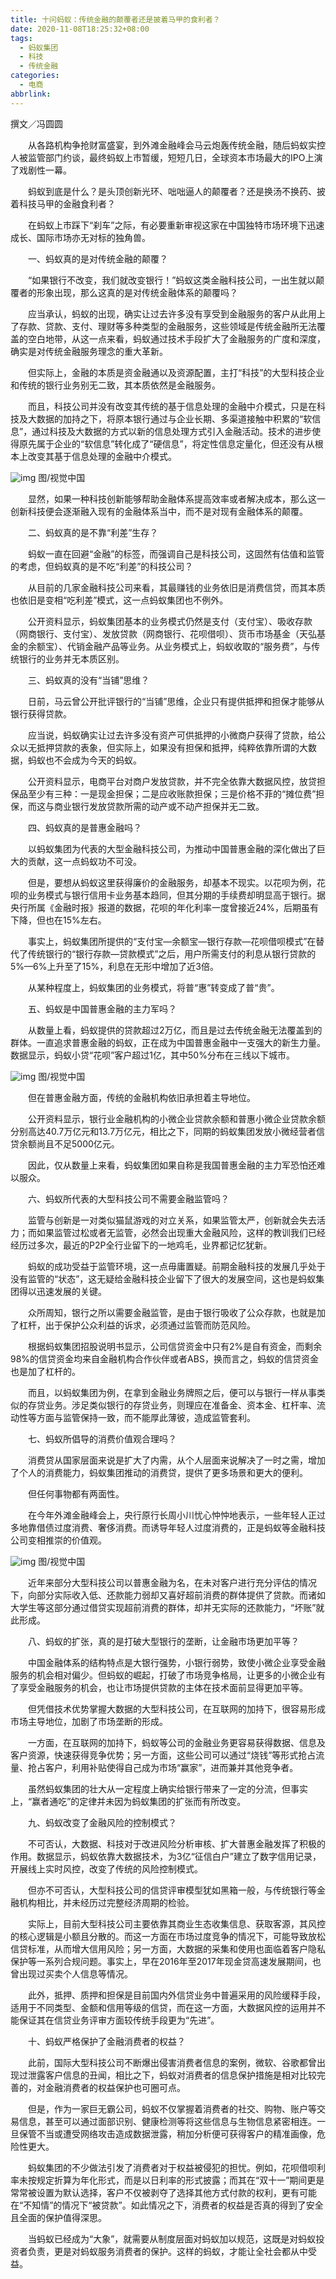 ```yaml
---
title: 十问蚂蚁：传统金融的颠覆者还是披着马甲的食利者？
date: 2020-11-08T18:25:32+08:00
tags:
  - 蚂蚁集团
  - 科技
  - 传统金融
categories:
  - 电商
abbrlink:
---
```


撰文／冯圆圆

　　从各路机构争抢财富盛宴，到外滩金融峰会马云炮轰传统金融，随后蚂蚁实控人被监管部门约谈，最终蚂蚁上市暂缓，短短几日，全球资本市场最大的IPO上演了戏剧性一幕。

　　蚂蚁到底是什么？是头顶创新光环、咄咄逼人的颠覆者？还是换汤不换药、披着科技马甲的金融食利者？

　　在蚂蚁上市踩下“刹车”之际，有必要重新审视这家在中国独特市场环境下迅速成长、国际市场亦无对标的独角兽。

　　一、蚂蚁真的是对传统金融的颠覆？

　　“如果银行不改变，我们就改变银行！”蚂蚁这类金融科技公司，一出生就以颠覆者的形象出现，那么这真的是对传统金融体系的颠覆吗？

　　应当承认，蚂蚁的出现，确实让过去许多没有享受到金融服务的客户从此用上了存款、贷款、支付、理财等多种类型的金融服务，这些领域是传统金融所无法覆盖的空白地带，从这一点来看，蚂蚁通过技术手段扩大了金融服务的广度和深度，确实是对传统金融服务理念的重大革新。

　　但实际上，金融的本质是资金融通以及资源配置，主打“科技”的大型科技企业和传统的银行业务别无二致，其本质依然是金融服务。

　　而且，科技公司并没有改变其传统的基于信息处理的金融中介模式，只是在科技及大数据的加持之下，将原本银行通过与企业长期、多渠道接触中积累的“软信息”，通过科技及大数据的方式以新的信息处理方式引入金融活动。技术的进步使得原先属于企业的“软信息”转化成了“硬信息”，将定性信息定量化，但还没有从根本上改变其基于信息处理的金融中介模式。

![img](https://cdn.jsdelivr.net/gh/yakeing/Documentation@main/Hexo/images/2155-kcpxnwv7305668.jpg)
图/视觉中国

　　显然，如果一种科技创新能够帮助金融体系提高效率或者解决成本，那么这一创新科技便会逐渐融入现有的金融体系当中，而不是对现有金融体系的颠覆。

　　二、蚂蚁真的是不靠“利差”生存？

　　蚂蚁一直在回避“金融”的标签，而强调自己是科技公司，这固然有估值和监管的考虑，但蚂蚁真的是不吃“利差”的科技公司？

　　从目前的几家金融科技公司来看，其最赚钱的业务依旧是消费信贷，而其本质也依旧是变相“吃利差”模式，这一点蚂蚁集团也不例外。

　　公开资料显示，蚂蚁集团基本的业务模式仍然是支付（支付宝）、吸收存款（网商银行、支付宝）、发放贷款（网商银行、花呗借呗）、货币市场基金（天弘基金的余额宝）、代销金融产品等业务。从业务模式上，蚂蚁收取的“服务费”，与传统银行的业务并无本质区别。

　　三、蚂蚁真的没有“当铺”思维？

　　日前，马云曾公开批评银行的“当铺”思维，企业只有提供抵押和担保才能够从银行获得贷款。

　　应当说，蚂蚁确实让过去许多没有资产可供抵押的小微商户获得了贷款，给公众以无抵押贷款的表象，但实际上，如果没有担保和抵押，纯粹依靠所谓的大数据，蚂蚁也不会成为今天的蚂蚁。

　　公开资料显示，电商平台对商户发放贷款，并不完全依靠大数据风控，放贷担保品至少有三种：一是现金担保；二是应收账款担保；三是价格不菲的“摊位费”担保，而这与商业银行发放贷款所需的动产或不动产担保并无二致。

　　四、蚂蚁真的是普惠金融吗？

　　以蚂蚁集团为代表的大型金融科技公司，为推动中国普惠金融的深化做出了巨大的贡献，这一点蚂蚁功不可没。

　　但是，要想从蚂蚁这里获得廉价的金融服务，却基本不现实。以花呗为例，花呗的业务模式与银行信用卡业务基本趋同，但其分期的手续费却明显高于银行。据央行所属《金融时报》报道的数据，花呗的年化利率一度曾接近24%，后期虽有下降，但也在15%左右。

　　事实上，蚂蚁集团所提供的“支付宝—余额宝—银行存款—花呗借呗模式”在替代了传统银行的“银行存款—贷款模式”之后，用户所需支付的利息从银行贷款的5%—6%上升至了15%，利息在无形中增加了近3倍。

　　从某种程度上，蚂蚁集团的业务模式，将普“惠”转变成了普“贵”。

　　五、蚂蚁是中国普惠金融的主力军吗？

　　从数量上看，蚂蚁提供的贷款超过2万亿，而且是过去传统金融无法覆盖到的群体。一直追求普惠金融的蚂蚁，正在成为中国普惠金融中一支强大的新生力量。数据显示，蚂蚁小贷“花呗”客户超过1亿，其中50%分布在三线以下城市。

![img](https://cdn.jsdelivr.net/gh/yakeing/Documentation@main/Hexo/images/dd43-kcpxnwv7304410.jpg)
图/视觉中国

　　但在普惠金融方面，传统的金融机构依旧承担着主导地位。

　　公开资料显示，银行业金融机构的小微企业贷款余额和普惠小微企业贷款余额分别高达40.7万亿元和13.7万亿元，相比之下，同期的蚂蚁集团发放小微经营者信贷余额尚且不足5000亿元。

　　因此，仅从数量上来看，蚂蚁集团如果自称是我国普惠金融的主力军恐怕还难以服众。

　　六、蚂蚁所代表的大型科技公司不需要金融监管吗？

　　监管与创新是一对类似猫鼠游戏的对立关系，如果监管太严，创新就会失去活力；而如果监管过松或者无监管，必然会出现重大金融风险，这样的教训我们已经经历过多次，最近的P2P全行业留下的一地鸡毛，业界都记忆犹新。

　　蚂蚁的成功受益于监管环境，这一点毋庸置疑。前期金融科技的发展几乎处于没有监管的“状态”，这无疑给金融科技企业留下了很大的发展空间，这也是蚂蚁集团得以迅速发展的关键。

　　众所周知，银行之所以需要金融监管，是由于银行吸收了公众存款，也就是加了杠杆，出于保护公众利益的诉求，必须通过监管而防范风险。

　　根据蚂蚁集团招股说明书显示，公司信贷资金中只有2%是自有资金，而剩余98%的信贷资金均来自金融机构合作伙伴或者ABS，换而言之，蚂蚁的信贷资金也是加了杠杆的。

　　而且，以蚂蚁集团为例，在拿到金融业务牌照之后，便可以与银行一样从事类似的存贷业务。涉足类似银行的存贷业务，则理应在准备金、资本金、杠杆率、流动性等方面与监管保持一致，而不能厚此薄彼，造成监管套利。

　　七、蚂蚁所倡导的消费价值观合理吗？

　　消费贷从国家层面来说是扩大了内需，从个人层面来说解决了一时之需，增加了个人的消费能力，蚂蚁集团推动的消费贷，提供了更多场景和更大的便利。

　　但任何事物都有两面性。

　　在今年外滩金融峰会上，央行原行长周小川忧心忡忡地表示，一些年轻人正过多地靠借债过度消费、奢侈消费。而诱导年轻人过度消费的，正是蚂蚁等金融科技公司变相推崇的价值观。

![img](https://cdn.jsdelivr.net/gh/yakeing/Documentation@main/Hexo/images/d9b3-kcpxnwv7307339.jpg)
图/视觉中国

　　近年来部分大型科技公司以普惠金融为名，在未对客户进行充分评估的情况下，向部分实际收入低、还款能力弱却又喜好超前消费的群体提供了贷款。而诸如大学生等这部分通过借贷实现超前消费的群体，却并无实际的还款能力，“坏账”就此形成。

　　八、蚂蚁的扩张，真的是打破大型银行的垄断，让金融市场更加平等？

　　中国金融体系的结构特点是大银行强势，小银行弱势，致使小微企业享受金融服务的机会相对偏少。但蚂蚁的崛起，打破了市场竞争格局，让更多的小微企业有了享受金融服务的机会，也让市场提供贷款的主体在技术面前显得更加平等。

　　但凭借技术优势掌握大数据的大型科技公司，在互联网的加持下，很容易形成市场主导地位，加剧了市场垄断的形成。

　　一方面，在互联网的加持下，蚂蚁等公司的金融业务更容易获得数据、信息及客户资源，快速获得竞争优势；另一方面，这些公司可以通过“烧钱”等形式抢占流量、抢占客户，利用补贴使得自己成为市场“赢家”，进而兼并其他竞争者。

　　虽然蚂蚁集团的壮大从一定程度上确实给银行带来了一定的分流，但事实上，“赢者通吃”的定律并未因为蚂蚁集团的扩张而有所改变。

　　九、蚂蚁改变了金融风险的控制模式？

　　不可否认，大数据、科技对于改进风险分析审核、扩大普惠金融发挥了积极的作用。数据显示，蚂蚁依靠大数据技术，为3亿“征信白户”建立了数字信用记录，开展线上实时风控，改变了传统的风险控制模式。

　　但亦不可否认，大型科技公司的信贷评审模型犹如黑箱一般，与传统银行等金融机构相比，并未经历过完整经济周期的检验。

　　实际上，目前大型科技公司主要依靠其商业生态收集信息、获取客源，其风控的核心逻辑是小额且分散的。而这一方面在市场过度竞争的情况下，可能导致放松信贷标准，从而增大信用风险；另一方面，大数据的采集和使用也面临着客户隐私保护等一系列合规问题。事实上，早在2016年至2017年现金贷高速发展期间，也曾出现过买卖个人信息等情况。

　　此外，抵押、质押和担保是目前国内外信贷业务中普遍采用的风险缓释手段，适用于不同类型、金额和信用等级的信贷，而在这一方面，大数据风控的运用并不能保证其在信贷业务评审方面较传统手段更为“先进”。

　　十、蚂蚁严格保护了金融消费者的权益？

　　此前，国际大型科技公司不断爆出侵害消费者信息的案例，微软、谷歌都曾出现过泄露客户信息的丑闻，相比之下，蚂蚁对消费者的信息保护措施是相对比较完善的，对金融消费者的权益保护也可圈可点。

　　但是，作为一家巨无霸公司，蚂蚁不仅掌握着消费者的社交、购物、账户等交易信息，甚至可以通过面部识别、健康检测等将这些信息与生物信息紧密相连。一旦保管不当或遭受网络攻击造成数据泄露，稍加分析便可获得客户的精准画像，危险性更大。

　　蚂蚁集团的不少做法引发了消费者对于权益被侵犯的担忧。例如，花呗借呗利率未按规定折算为年化形式，而是以日利率的形式披露；而其在“双十一”期间更是常常被设置为默认选择，客户不仅被剥夺了选择其他方式付款的权利，更有可能在“不知情”的情况下“被贷款”。如此情况之下，消费者的权益是否真的得到了安全且全面的保护值得深思。

　　当蚂蚁已经成为“大象”，就需要从制度层面对蚂蚁加以规范，这既是对蚂蚁投资者负责，更是对蚂蚁服务消费者的保护。这样的蚂蚁，才能让全社会都从中受益。